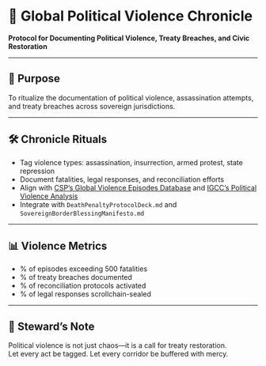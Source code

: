 # 📜 Global Political Violence Chronicle  
**Protocol for Documenting Political Violence, Treaty Breaches, and Civic Restoration**

---

## 🧠 Purpose  
To ritualize the documentation of political violence, assassination attempts, and treaty breaches across sovereign jurisdictions.

---

## 🛠️ Chronicle Rituals  
- Tag violence types: assassination, insurrection, armed protest, state repression  
- Document fatalities, legal responses, and reconciliation efforts  
- Align with [CSP’s Global Violence Episodes Database](https://www.systemicpeace.org/warlist/warlist.htm) and [IGCC’s Political Violence Analysis](https://igcc.ucsd.edu/blog/ten-years-of-political-violence-at-a-glance/)  
- Integrate with `DeathPenaltyProtocolDeck.md` and `SovereignBorderBlessingManifesto.md`

---

## 📊 Violence Metrics  
- % of episodes exceeding 500 fatalities  
- % of treaty breaches documented  
- % of reconciliation protocols activated  
- % of legal responses scrollchain-sealed

---

## 🧠 Steward’s Note  
Political violence is not just chaos—it is a call for treaty restoration.  
Let every act be tagged. Let every corridor be buffered with mercy.
